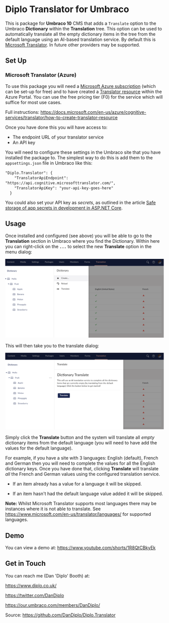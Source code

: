 # Diplo Translator for Umbraco

This is package for **Umbraco 10** CMS that adds a `Translate` option to the Umbraco **Dictionary** within the **Translation** tree. This option can be used to automatically translate all the empty dictionary items in the tree from the default language using an AI-based translation service. By default this is [Microsoft Translator](https://www.microsoft.com/en-us/translator/). In future other providers may be supported.

## Set Up

### Microsoft Translator (Azure)

To use this package you will need a [Microsoft Azure subscription](https://azure.microsoft.com/free/cognitive-services/) (which can be set-up for free) and to have created a [Translator resource](https://portal.azure.com/#create/Microsoft.CognitiveServicesTextTranslation) within the Azure Portal. You can use the free pricing tier (F0) for the service which will suffice for most use cases.

Full instructions: https://docs.microsoft.com/en-us/azure/cognitive-services/translator/how-to-create-translator-resource

Once you have done this you will have access to:

* The endpoint URL of your translator service
* An API key

You will need to configure these settings in the Umbraco site that you have installed the package to. The simplest way to do this is add them to the `appsettings.json` file in Umbraco like this:

```
"Diplo.Translator": {
    "TranslatorApiEndpoint": "https://api.cognitive.microsofttranslator.com/",
    "TranslatorApiKey": "your-api-key-goes-here"
  }
```

You could also set your API key as *secrets*, as outlined in the article [Safe storage of app secrets in development in ASP.NET Core](https://docs.microsoft.com/en-us/aspnet/core/security/app-secrets?view=aspnetcore-6.0).

## Usage

Once installed and configured (see above) you will be able to go to the **Translation** section in Umbraco where you find the Dictionary. Within here you can right-click on the **`...`** to select the new **Translate** option in the menu dialog:

![Translate Menu](Images/Translate-Menu.PNG)

This will then take you to the translate dialog:

![Translate Dialog](Images/Translate-Dialog.PNG)

Simply click the **Translate** button and the system will translate all *empty* dictionary items from the default language (you will need to have add the values for the default language). 

For example, if you have a site with 3 languages: English (default), French and German then you will need to complete the values for all the English dictionary keys. Once you have done that, clicking **Translate** will translate *all* the French and German values using the configured translation service.

* If an item already has a value for a language it will be skipped.

* If an item hasn't had the default language value added it will be skipped.

**Note:** Whilst Microsoft Translator supports most languages there may be instances where it is not able to translate. See https://www.microsoft.com/en-us/translator/languages/ for supported languages.

## Demo

You can view a demo at: https://www.youtube.com/shorts/1R8QtCBkyEk

## Get in Touch

You can reach me (Dan 'Diplo' Booth) at:

https://www.diplo.co.uk/

https://twitter.com/DanDiplo

https://our.umbraco.com/members/DanDiplo/

Source: https://github.com/DanDiplo/Diplo.Translator





